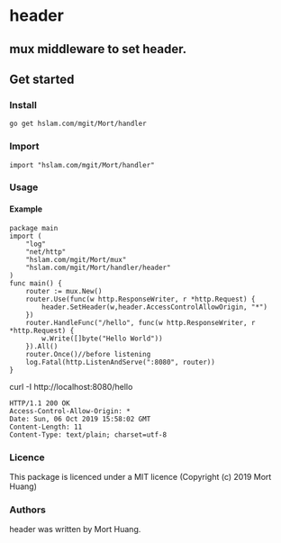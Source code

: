 # header
## mux middleware to set header.


## Get started

### Install
```
go get hslam.com/mgit/Mort/handler
```
### Import
```
import "hslam.com/mgit/Mort/handler"
```
### Usage
#### Example
```
package main
import (
	"log"
	"net/http"
	"hslam.com/mgit/Mort/mux"
	"hslam.com/mgit/Mort/handler/header"
)
func main() {
	router := mux.New()
	router.Use(func(w http.ResponseWriter, r *http.Request) {
		header.SetHeader(w,header.AccessControlAllowOrigin, "*")
	})
	router.HandleFunc("/hello", func(w http.ResponseWriter, r *http.Request) {
		w.Write([]byte("Hello World"))
	}).All()
	router.Once()//before listening
	log.Fatal(http.ListenAndServe(":8080", router))
}
```
curl -I http://localhost:8080/hello
```
HTTP/1.1 200 OK
Access-Control-Allow-Origin: *
Date: Sun, 06 Oct 2019 15:58:02 GMT
Content-Length: 11
Content-Type: text/plain; charset=utf-8
```

### Licence
This package is licenced under a MIT licence (Copyright (c) 2019 Mort Huang)


### Authors
header was written by Mort Huang.


